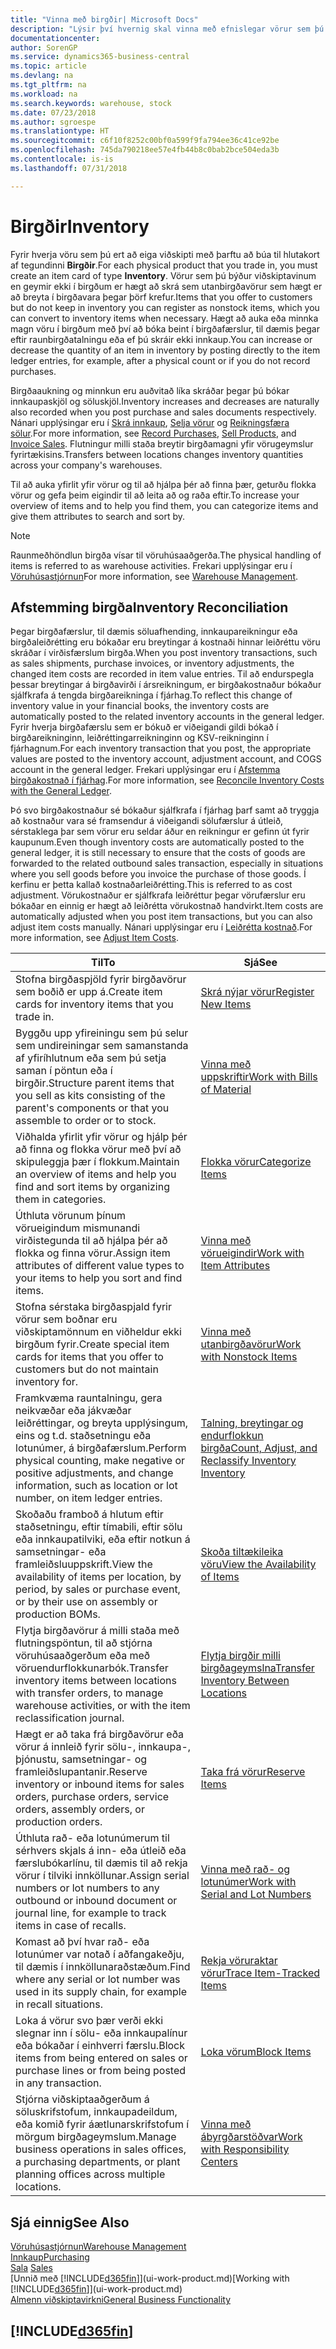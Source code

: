 ```yaml
---
title: "Vinna með birgðir| Microsoft Docs"
description: "Lýsir því hvernig skal vinna með efnislegar vörur sem þú átt viðskipti með, til dæmis að meðhöndla birgðir í vöruhúsinu."
documentationcenter: 
author: SorenGP
ms.service: dynamics365-business-central
ms.topic: article
ms.devlang: na
ms.tgt_pltfrm: na
ms.workload: na
ms.search.keywords: warehouse, stock
ms.date: 07/23/2018
ms.author: sgroespe
ms.translationtype: HT
ms.sourcegitcommit: c6f10f8252c00bf0a599f9fa794ee36c41ce92be
ms.openlocfilehash: 745da790218ee57e4fb44b8c0bab2bce504eda3b
ms.contentlocale: is-is
ms.lasthandoff: 07/31/2018

---
```


# <a name="inventory"></a><span data-ttu-id="0e53a-103">Birgðir</span><span class="sxs-lookup"><span data-stu-id="0e53a-103">Inventory</span></span>
<span data-ttu-id="0e53a-104">Fyrir hverja vöru sem þú ert að eiga viðskipti með þarftu að búa til hlutakort af tegundinni **Birgðir**.</span><span class="sxs-lookup"><span data-stu-id="0e53a-104">For each physical product that you trade in, you must create an item card of type **Inventory**.</span></span> <span data-ttu-id="0e53a-105">Vörur sem þú býður viðskiptavinum en geymir ekki í birgðum er hægt að skrá sem utanbirgðavörur sem hægt er að breyta í birgðavara þegar þörf krefur.</span><span class="sxs-lookup"><span data-stu-id="0e53a-105">Items that you offer to customers but do not keep in inventory you can register as nonstock items, which you can convert to inventory items when necessary.</span></span> <span data-ttu-id="0e53a-106">Hægt að auka eða minnka magn vöru í birgðum með því að bóka beint í birgðafærslur, til dæmis þegar eftir raunbirgðatalningu eða ef þú skráir ekki innkaup.</span><span class="sxs-lookup"><span data-stu-id="0e53a-106">You can increase or decrease the quantity of an item in inventory by posting directly to the item ledger entries, for example, after a physical count or if you do not record purchases.</span></span>

<span data-ttu-id="0e53a-107">Birgðaaukning og minnkun eru auðvitað líka skráðar þegar þú bókar innkaupaskjöl og söluskjöl.</span><span class="sxs-lookup"><span data-stu-id="0e53a-107">Inventory increases and decreases are naturally also recorded when you post purchase and sales documents respectively.</span></span> <span data-ttu-id="0e53a-108">Nánari upplýsingar eru í [Skrá innkaup](purchasing-how-record-purchases.md), [Selja vörur](sales-how-sell-products.md) og [Reikningsfæra sölur](sales-how-invoice-sales.md).</span><span class="sxs-lookup"><span data-stu-id="0e53a-108">For more information, see [Record Purchases](purchasing-how-record-purchases.md), [Sell Products](sales-how-sell-products.md), and [Invoice Sales](sales-how-invoice-sales.md).</span></span> <span data-ttu-id="0e53a-109">Flutningur milli staða breytir birgðamagni yfir vörugeymslur fyrirtækisins.</span><span class="sxs-lookup"><span data-stu-id="0e53a-109">Transfers between locations changes inventory quantities across your company's warehouses.</span></span>   

<span data-ttu-id="0e53a-110">Til að auka yfirlit yfir vörur og til að hjálpa þér að finna þær, geturðu flokka vörur og gefa þeim eigindir til að leita að og raða eftir.</span><span class="sxs-lookup"><span data-stu-id="0e53a-110">To increase your overview of items and to help you find them, you can categorize items and give them attributes to search and sort by.</span></span>

> [!NOTE]
> <span data-ttu-id="0e53a-111">Raunmeðhöndlun birgða vísar til vöruhúsaaðgerða.</span><span class="sxs-lookup"><span data-stu-id="0e53a-111">The physical handling of items is referred to as warehouse activities.</span></span> <span data-ttu-id="0e53a-112">Frekari upplýsingar eru í [Vöruhúsastjórnun](warehouse-manage-warehouse.md)</span><span class="sxs-lookup"><span data-stu-id="0e53a-112">For more information, see [Warehouse Management](warehouse-manage-warehouse.md).</span></span>

## <a name="inventory-reconciliation"></a><span data-ttu-id="0e53a-113">Afstemming birgða</span><span class="sxs-lookup"><span data-stu-id="0e53a-113">Inventory Reconciliation</span></span>
<span data-ttu-id="0e53a-114">Þegar birgðafærslur, til dæmis söluafhending, innkaupareikningur eða birgðaleiðrétting eru bókaðar eru breytingar á kostnaði hinnar leiðréttu vöru skráðar í virðisfærslum birgða.</span><span class="sxs-lookup"><span data-stu-id="0e53a-114">When you post inventory transactions, such as sales shipments, purchase invoices, or inventory adjustments, the changed item costs are recorded in item value entries.</span></span> <span data-ttu-id="0e53a-115">Til að endurspegla þessar breytingar á birgðavirði í ársreikningum, er birgðakostnaður bókaður sjálfkrafa á tengda birgðareikninga í fjárhag.</span><span class="sxs-lookup"><span data-stu-id="0e53a-115">To reflect this change of inventory value in your financial books, the inventory costs are automatically posted to the related inventory accounts in the general ledger.</span></span> <span data-ttu-id="0e53a-116">Fyrir hverja birgðafærslu sem er bókuð er viðeigandi gildi bókað í birgðareikninginn, leiðréttingarreikninginn og KSV-reikninginn í fjárhagnum.</span><span class="sxs-lookup"><span data-stu-id="0e53a-116">For each inventory transaction that you post, the appropriate values are posted to the inventory account, adjustment account, and COGS account in the general ledger.</span></span> <span data-ttu-id="0e53a-117">Frekari upplýsingar eru í [Afstemma birgðakostnað í fjárhag](finance-how-to-post-inventory-costs-to-the-general-ledger.md).</span><span class="sxs-lookup"><span data-stu-id="0e53a-117">For more information, see [Reconcile Inventory Costs with the General Ledger](finance-how-to-post-inventory-costs-to-the-general-ledger.md).</span></span>

<span data-ttu-id="0e53a-118">Þó svo birgðakostnaður sé bókaður sjálfkrafa í fjárhag þarf samt að tryggja að kostnaður vara sé framsendur á viðeigandi sölufærslur á útleið, sérstaklega þar sem vörur eru seldar áður en reikningur er gefinn út fyrir kaupunum.</span><span class="sxs-lookup"><span data-stu-id="0e53a-118">Even though inventory costs are automatically posted to the general ledger, it is still necessary to ensure that the costs of goods are forwarded to the related outbound sales transaction, especially in situations where you sell goods before you invoice the purchase of those goods.</span></span> <span data-ttu-id="0e53a-119">Í kerfinu er þetta kallað kostnaðarleiðrétting.</span><span class="sxs-lookup"><span data-stu-id="0e53a-119">This is referred to as cost adjustment.</span></span> <span data-ttu-id="0e53a-120">Vörukostnaður er sjálfkrafa leiðréttur þegar vörufærslur eru bókaðar en einnig er hægt að leiðrétta vörukostnað handvirkt.</span><span class="sxs-lookup"><span data-stu-id="0e53a-120">Item costs are automatically adjusted when you post item transactions, but you can also adjust item costs manually.</span></span> <span data-ttu-id="0e53a-121">Nánari upplýsingar eru í [Leiðrétta kostnað](inventory-how-adjust-item-costs.md).</span><span class="sxs-lookup"><span data-stu-id="0e53a-121">For more information, see [Adjust Item Costs](inventory-how-adjust-item-costs.md).</span></span>

|<span data-ttu-id="0e53a-122">Til</span><span class="sxs-lookup"><span data-stu-id="0e53a-122">To</span></span> |<span data-ttu-id="0e53a-123">Sjá</span><span class="sxs-lookup"><span data-stu-id="0e53a-123">See</span></span> |
|---|----|
|<span data-ttu-id="0e53a-124">Stofna birgðaspjöld fyrir birgðavörur sem boðið er upp á.</span><span class="sxs-lookup"><span data-stu-id="0e53a-124">Create item cards for inventory items that you trade in.</span></span>|[<span data-ttu-id="0e53a-125">Skrá nýjar vörur</span><span class="sxs-lookup"><span data-stu-id="0e53a-125">Register New Items</span></span>](inventory-how-register-new-items.md)|
|<span data-ttu-id="0e53a-126">Byggðu upp yfireiningu sem þú selur sem undireiningar sem samanstanda af yfiríhlutnum eða sem þú setja saman í pöntun eða í birgðir.</span><span class="sxs-lookup"><span data-stu-id="0e53a-126">Structure parent items that you sell as kits consisting of the parent's components or that you assemble to order or to stock.</span></span>|[<span data-ttu-id="0e53a-127">Vinna með uppskriftir</span><span class="sxs-lookup"><span data-stu-id="0e53a-127">Work with Bills of Material</span></span>](inventory-how-work-BOMs.md)|
|<span data-ttu-id="0e53a-128">Viðhalda yfirlit yfir vörur og hjálp þér að finna og flokka vörur með því að skipuleggja þær í flokkum.</span><span class="sxs-lookup"><span data-stu-id="0e53a-128">Maintain an overview of items and help you find and sort items by organizing them in categories.</span></span>|[<span data-ttu-id="0e53a-129">Flokka vörur</span><span class="sxs-lookup"><span data-stu-id="0e53a-129">Categorize Items</span></span>](inventory-how-categorize-items.md)|
|<span data-ttu-id="0e53a-130">Úthluta vörunum þínum vörueigindum mismunandi virðistegunda til að hjálpa þér að flokka og finna vörur.</span><span class="sxs-lookup"><span data-stu-id="0e53a-130">Assign item attributes of different value types to your items to help you sort and find items.</span></span>|[<span data-ttu-id="0e53a-131">Vinna með vörueigindir</span><span class="sxs-lookup"><span data-stu-id="0e53a-131">Work with Item Attributes</span></span>](inventory-how-work-item-attributes.md)|
|<span data-ttu-id="0e53a-132">Stofna sérstaka birgðaspjald fyrir vörur sem boðnar eru viðskiptamönnum en viðheldur ekki birgðum fyrir.</span><span class="sxs-lookup"><span data-stu-id="0e53a-132">Create special item cards for items that you offer to customers but do not maintain inventory for.</span></span>|[<span data-ttu-id="0e53a-133">Vinna með utanbirgðavörur</span><span class="sxs-lookup"><span data-stu-id="0e53a-133">Work with Nonstock Items</span></span>](inventory-how-work-nonstock-items.md)|
|<span data-ttu-id="0e53a-134">Framkvæma rauntalningu, gera neikvæðar eða jákvæðar leiðréttingar, og breyta upplýsingum, eins og t.d. staðsetningu eða lotunúmer, á birgðafærslum.</span><span class="sxs-lookup"><span data-stu-id="0e53a-134">Perform physical counting, make negative or positive adjustments, and change information, such as location or lot number, on item ledger entries.</span></span>|[<span data-ttu-id="0e53a-135">Talning, breytingar og endurflokkun birgða</span><span class="sxs-lookup"><span data-stu-id="0e53a-135">Count, Adjust, and Reclassify Inventory Inventory</span></span>](inventory-how-count-adjust-reclassify.md)|
|<span data-ttu-id="0e53a-136">Skoðaðu framboð á hlutum eftir staðsetningu, eftir tímabili, eftir sölu eða innkaupatilviki, eða eftir notkun á samsetningar- eða framleiðsluuppskrift.</span><span class="sxs-lookup"><span data-stu-id="0e53a-136">View the availability of items per location, by period, by sales or purchase event, or by their use on assembly or production BOMs.</span></span>|[<span data-ttu-id="0e53a-137">Skoða tiltækileika vöru</span><span class="sxs-lookup"><span data-stu-id="0e53a-137">View the Availability of Items</span></span>](inventory-how-availability-overview.md)|
|<span data-ttu-id="0e53a-138">Flytja birgðavörur á milli staða með flutningspöntun, til að stjórna vöruhúsaaðgerðum eða með vöruendurflokkunarbók.</span><span class="sxs-lookup"><span data-stu-id="0e53a-138">Transfer inventory items between locations with transfer orders, to manage warehouse activities, or with the item reclassification journal.</span></span>|[<span data-ttu-id="0e53a-139">Flytja birgðir milli birgðageymslna</span><span class="sxs-lookup"><span data-stu-id="0e53a-139">Transfer Inventory Between Locations</span></span>](inventory-how-transfer-between-locations.md)|
|<span data-ttu-id="0e53a-140">Hægt er að taka frá birgðavörur eða vörur á innleið fyrir sölu-, innkaupa-, þjónustu, samsetningar- og framleiðslupantanir.</span><span class="sxs-lookup"><span data-stu-id="0e53a-140">Reserve inventory or inbound items for sales orders, purchase orders, service orders, assembly orders, or production orders.</span></span>|[<span data-ttu-id="0e53a-141">Taka frá vörur</span><span class="sxs-lookup"><span data-stu-id="0e53a-141">Reserve Items</span></span>](inventory-how-to-reserve-items.md)|
|<span data-ttu-id="0e53a-142">Úthluta rað- eða lotunúmerum til sérhvers skjals á inn- eða útleið eða færslubókarlínu, til dæmis til að rekja vörur í tilviki innköllunar.</span><span class="sxs-lookup"><span data-stu-id="0e53a-142">Assign serial numbers or lot numbers to any outbound or inbound document or journal line, for example to track items in case of recalls.</span></span>|[<span data-ttu-id="0e53a-143">Vinna með rað- og lotunúmer</span><span class="sxs-lookup"><span data-stu-id="0e53a-143">Work with Serial and Lot Numbers</span></span>](inventory-how-work-item-tracking.md)|
|<span data-ttu-id="0e53a-144">Komast að því hvar rað- eða lotunúmer var notað í aðfangakeðju, til dæmis í innköllunaraðstæðum.</span><span class="sxs-lookup"><span data-stu-id="0e53a-144">Find where any serial or lot number was used in its supply chain, for example in recall situations.</span></span>|[<span data-ttu-id="0e53a-145">Rekja vöruraktar vörur</span><span class="sxs-lookup"><span data-stu-id="0e53a-145">Trace Item-Tracked Items</span></span>](inventory-how-to-trace-item-tracked-items.md)|
|<span data-ttu-id="0e53a-146">Loka á vörur svo þær verði ekki slegnar inn í sölu- eða innkaupalínur eða bókaðar í einhverri færslu.</span><span class="sxs-lookup"><span data-stu-id="0e53a-146">Block items from being entered on sales or purchase lines or from being posted in any transaction.</span></span>|[<span data-ttu-id="0e53a-147">Loka vörum</span><span class="sxs-lookup"><span data-stu-id="0e53a-147">Block Items</span></span>](inventory-how-block-items.md)|
|<span data-ttu-id="0e53a-148">Stjórna viðskiptaaðgerðum á söluskrifstofum, innkaupadeildum, eða komið fyrir áætlunarskrifstofum í mörgum birgðageymslum.</span><span class="sxs-lookup"><span data-stu-id="0e53a-148">Manage business operations in sales offices, a purchasing departments, or plant planning offices across multiple locations.</span></span>|[<span data-ttu-id="0e53a-149">Vinna með ábyrgðarstöðvar</span><span class="sxs-lookup"><span data-stu-id="0e53a-149">Work with Responsibility Centers</span></span>](inventory-responsibility-centers.md)|

## <a name="see-also"></a><span data-ttu-id="0e53a-150">Sjá einnig</span><span class="sxs-lookup"><span data-stu-id="0e53a-150">See Also</span></span>  
[<span data-ttu-id="0e53a-151">Vöruhúsastjórnun</span><span class="sxs-lookup"><span data-stu-id="0e53a-151">Warehouse Management</span></span>](warehouse-manage-warehouse.md)  
[<span data-ttu-id="0e53a-152">Innkaup</span><span class="sxs-lookup"><span data-stu-id="0e53a-152">Purchasing</span></span>](purchasing-manage-purchasing.md)  
<span data-ttu-id="0e53a-153">[Sala](sales-manage-sales.md)  </span><span class="sxs-lookup"><span data-stu-id="0e53a-153">[Sales](sales-manage-sales.md)  </span></span>  
<span data-ttu-id="0e53a-154">[Unnið með [!INCLUDE[d365fin](includes/d365fin_md.md)]](ui-work-product.md)</span><span class="sxs-lookup"><span data-stu-id="0e53a-154">[Working with [!INCLUDE[d365fin](includes/d365fin_md.md)]](ui-work-product.md)</span></span>  
[<span data-ttu-id="0e53a-155">Almenn viðskiptavirkni</span><span class="sxs-lookup"><span data-stu-id="0e53a-155">General Business Functionality</span></span>](ui-across-business-areas.md)

## [!INCLUDE[d365fin](includes/free_trial_md.md)]  

